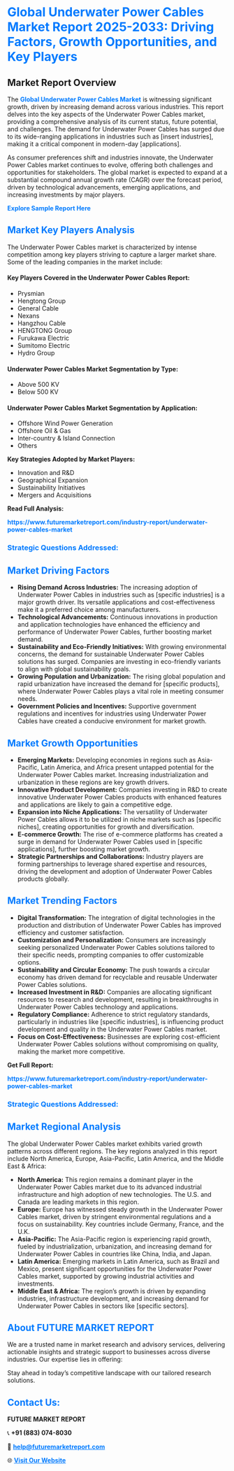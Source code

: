 <h1 style="color: #007BFF;">Global Underwater Power Cables Market Report 2025-2033: Driving Factors, Growth Opportunities, and Key Players</h1>

<section id="overview">
<h2>Market Report Overview</h2>
<p>The <a href="https://www.futuremarketreport.com/industry-report/underwater-power-cables-market" style="color: #007BFF; text-decoration: none;"><strong>Global Underwater Power Cables Market</strong></a> is witnessing significant growth, driven by increasing demand across various industries. This report delves into the key aspects of the Underwater Power Cables market, providing a comprehensive analysis of its current status, future potential, and challenges. The demand for Underwater Power Cables has surged due to its wide-ranging applications in industries such as [insert industries], making it a critical component in modern-day [applications].</p>
<p>As consumer preferences shift and industries innovate, the Underwater Power Cables market continues to evolve, offering both challenges and opportunities for stakeholders. The global market is expected to expand at a substantial compound annual growth rate (CAGR) over the forecast period, driven by technological advancements, emerging applications, and increasing investments by major players.</p>
</section>

<section id="overview">
<p><a href="https://www.futuremarketreport.com/request-sample/reportId=81676" style="color: #007BFF; text-decoration: none;"><strong>Explore Sample Report Here</strong></a></p>
</section>

<section id="key-players">
<h2 style="color: #007BFF;">Market Key Players Analysis</h2>
<p>The Underwater Power Cables market is characterized by intense competition among key players striving to capture a larger market share. Some of the leading companies in the market include:</p>
<h4>Key Players Covered in the Underwater Power Cables Report:</h4>
<ul><li>Prysmian</li><li>Hengtong Group</li><li>General Cable</li><li>Nexans</li><li>Hangzhou Cable</li><li>HENGTONG Group</li><li>Furukawa Electric</li><li>Sumitomo Electric</li><li>Hydro Group</li></ul>
<h4>Underwater Power Cables Market Segmentation by Type:</h4>
<ul><li>Above 500 KV</li><li>Below 500 KV</li></ul>

<h4>Underwater Power Cables Market Segmentation by Application:</h4>
<ul><li>Offshore Wind Power Generation</li><li>Offshore Oil &amp; Gas</li><li>Inter-country &amp; Island Connection</li><li>Others</li></ul>
<p><strong>Key Strategies Adopted by Market Players:</strong></p>
<ul>
<li>Innovation and R&D</li>
<li>Geographical Expansion</li>
<li>Sustainability Initiatives</li>
<li>Mergers and Acquisitions</li>
</ul>
</section>

<section>
<p><strong>Read Full Analysis: </strong></p><a href="https://www.futuremarketreport.com/industry-report/underwater-power-cables-market" style="color: #007BFF; text-decoration: none;"><strong>https://www.futuremarketreport.com/industry-report/underwater-power-cables-market</strong></a>
<h3 style="color: #007BFF;">Strategic Questions Addressed:</h3>
</section>

<section id="driving-factors">
<h2 style="color: #007BFF;">Market Driving Factors</h2>
<ul>
<li><strong>Rising Demand Across Industries:</strong> The increasing adoption of Underwater Power Cables in industries such as [specific industries] is a major growth driver. Its versatile applications and cost-effectiveness make it a preferred choice among manufacturers.</li>
<li><strong>Technological Advancements:</strong> Continuous innovations in production and application technologies have enhanced the efficiency and performance of Underwater Power Cables, further boosting market demand.</li>
<li><strong>Sustainability and Eco-Friendly Initiatives:</strong> With growing environmental concerns, the demand for sustainable Underwater Power Cables solutions has surged. Companies are investing in eco-friendly variants to align with global sustainability goals.</li>
<li><strong>Growing Population and Urbanization:</strong> The rising global population and rapid urbanization have increased the demand for [specific products], where Underwater Power Cables plays a vital role in meeting consumer needs.</li>
<li><strong>Government Policies and Incentives:</strong> Supportive government regulations and incentives for industries using Underwater Power Cables have created a conducive environment for market growth.</li>
</ul>
</section>

<section id="growth-opportunities">
<h2 style="color: #007BFF;">Market Growth Opportunities</h2>
<ul>
<li><strong>Emerging Markets:</strong> Developing economies in regions such as Asia-Pacific, Latin America, and Africa present untapped potential for the Underwater Power Cables market. Increasing industrialization and urbanization in these regions are key growth drivers.</li>
<li><strong>Innovative Product Development:</strong> Companies investing in R&D to create innovative Underwater Power Cables products with enhanced features and applications are likely to gain a competitive edge.</li>
<li><strong>Expansion into Niche Applications:</strong> The versatility of Underwater Power Cables allows it to be utilized in niche markets such as [specific niches], creating opportunities for growth and diversification.</li>
<li><strong>E-commerce Growth:</strong> The rise of e-commerce platforms has created a surge in demand for Underwater Power Cables used in [specific applications], further boosting market growth.</li>
<li><strong>Strategic Partnerships and Collaborations:</strong> Industry players are forming partnerships to leverage shared expertise and resources, driving the development and adoption of Underwater Power Cables products globally.</li>
</ul>
</section>

<section id="trending-factors">
<h2 style="color: #007BFF;">Market Trending Factors</h2>
<ul>
<li><strong>Digital Transformation:</strong> The integration of digital technologies in the production and distribution of Underwater Power Cables has improved efficiency and customer satisfaction.</li>
<li><strong>Customization and Personalization:</strong> Consumers are increasingly seeking personalized Underwater Power Cables solutions tailored to their specific needs, prompting companies to offer customizable options.</li>
<li><strong>Sustainability and Circular Economy:</strong> The push towards a circular economy has driven demand for recyclable and reusable Underwater Power Cables solutions.</li>
<li><strong>Increased Investment in R&D:</strong> Companies are allocating significant resources to research and development, resulting in breakthroughs in Underwater Power Cables technology and applications.</li>
<li><strong>Regulatory Compliance:</strong> Adherence to strict regulatory standards, particularly in industries like [specific industries], is influencing product development and quality in the Underwater Power Cables market.</li>
<li><strong>Focus on Cost-Effectiveness:</strong> Businesses are exploring cost-efficient Underwater Power Cables solutions without compromising on quality, making the market more competitive.</li>
</ul>
</section>

<section>
<p><strong>Get Full Report: </strong></p><a href="https://www.futuremarketreport.com/industry-report/underwater-power-cables-market" style="color: #007BFF; text-decoration: none;"><strong>https://www.futuremarketreport.com/industry-report/underwater-power-cables-market</strong></a>
<h3 style="color: #007BFF;">Strategic Questions Addressed:</h3>
</section>


<section id="regional-analysis">
<h2 style="color: #007BFF;">Market Regional Analysis</h2>
<p>The global Underwater Power Cables market exhibits varied growth patterns across different regions. The key regions analyzed in this report include North America, Europe, Asia-Pacific, Latin America, and the Middle East & Africa:</p>
<ul>
<li><strong>North America:</strong> This region remains a dominant player in the Underwater Power Cables market due to its advanced industrial infrastructure and high adoption of new technologies. The U.S. and Canada are leading markets in this region.</li>
<li><strong>Europe:</strong> Europe has witnessed steady growth in the Underwater Power Cables market, driven by stringent environmental regulations and a focus on sustainability. Key countries include Germany, France, and the U.K.</li>
<li><strong>Asia-Pacific:</strong> The Asia-Pacific region is experiencing rapid growth, fueled by industrialization, urbanization, and increasing demand for Underwater Power Cables in countries like China, India, and Japan.</li>
<li><strong>Latin America:</strong> Emerging markets in Latin America, such as Brazil and Mexico, present significant opportunities for the Underwater Power Cables market, supported by growing industrial activities and investments.</li>
<li><strong>Middle East & Africa:</strong> The region’s growth is driven by expanding industries, infrastructure development, and increasing demand for Underwater Power Cables in sectors like [specific sectors].</li>
</ul>
</section>

<footer>
<h2 style="color: #007BFF;">About FUTURE MARKET REPORT</h2>
<p>We are a trusted name in market research and advisory services, delivering actionable insights and strategic support to businesses across diverse industries. Our expertise lies in offering:</p>

<p>Stay ahead in today’s competitive landscape with our tailored research solutions.</p>

<h2 style="color: #007BFF;">Contact Us:</h2>
<p><strong>FUTURE MARKET REPORT</strong></p>
<p>📞 <strong>+91 (883) 074-8030</strong></p>
<p>📧 <strong><a href="mailto:help@futuremarketreport.com" style="color: #007BFF;">help@futuremarketreport.com</a></strong></p>
<p>🌐 <strong><a href="https://www.futuremarketreport.com/" style="color: #007BFF;">Visit Our Website</a></strong></p>
</footer>